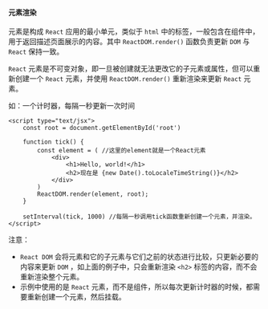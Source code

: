 #### 元素渲染

元素是构成 `React` 应用的最小单元，类似于 `html` 中的标签，一般包含在组件中，用于返回描述页面展示的内容。其中 `ReactDOM.render()` 函数负责更新 `DOM` 与 `React` 保持一致。

`React` 元素是不可变对象，即一旦被创建就无法更改它的子元素或属性，但可以重新创建一个 `React` 元素，并使用 `ReactDOM.render()` 重新渲染来更新 `React` 元素。

如：一个计时器，每隔一秒更新一次时间

```react
<script type="text/jsx">
    const root = document.getElementById('root')
    
    function tick() {
        const element = ( //这里的element就是一个React元素
            <div>
                <h1>Hello, world!</h1>
                <h2>现在是 {new Date().toLocaleTimeString()}</h2>
            </div>
        )
        ReactDOM.render(element, root);
    }
    
    setInterval(tick, 1000) //每隔一秒调用tick函数重新创建一个元素，并渲染。
</script>
```

注意：

- `React DOM` 会将元素和它的子元素与它们之前的状态进行比较，只更新必要的内容来更新 `DOM` ，如上面的例子中，只会重新渲染 `<h2>` 标签的内容，而不会重新渲染整个元素。
- 示例中使用的是 `React` 元素，而不是组件，所以每次更新计时器的时候，都需要重新创建一个元素，然后挂载。

